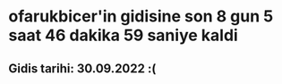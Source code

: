 # ofarukbicer'in gidisine son 8 gun 5 saat 46 dakika 59 saniye kaldi

## Gidis tarihi: 30.09.2022 :(